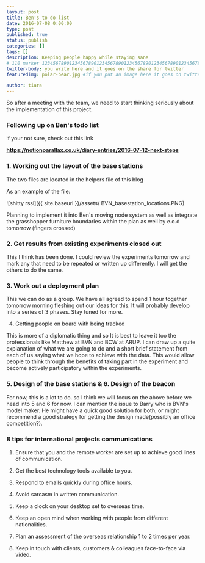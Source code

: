 ```yaml
---
layout: post
title: Ben's to do list
date: 2016-07-08 0:00:00
type: post
published: true
status: publish
categories: []
tags: []
description: Keeping people happy while staying sane
# 110 marker 1234567890123456789012345678901234567890123456789012345678901234567890123456789012345678901234567890123456789
twitter-body: you write here and it goes on the share for twitter
featuredimg: polar-bear.jpg #if you put an image here it goes on twitter too

author: tiara
---
```


So after a meeting with the team, we need to start thinking seriously about the implementation of this project. 

### Following up on Ben's todo list

if your not sure, check out this link

<b> https://notionparallax.co.uk/diary-entries/2016-07-12-next-steps </b>

### 1. Working out the layout of the base stations

The two files are located in the helpers file of this blog

As an example of the file:

![shitty rssi]({{ site.baseurl }}/assets/ BVN_basestation_locations.PNG) 

Planning to implement it into Ben's moving node system as well as integrate the grasshopper furniture boundaries within the plan as well by e.o.d tomorrow (fingers crossed)

### 2. Get results from existing experiments closed out

This I think has been done. I could review the experiments tomorrow and mark any that need to be repeated or written up differently. I will get the others to do the same. 

### 3. Work out a deployment plan

This we can do as a group. We have all agreed to spend 1 hour together tomorrow morning fleshing out our ideas for this. It will probably develop into a series of 3 phases. Stay tuned for more. 

4. Getting people on board with being tracked

This is more of a diplomatic thing and so It is best to leave it too the professionals like Matthew at BVN and BCW at ARUP. I can draw up a quite explanation of what we are going to do and a short brief statement from each of us saying what we hope to achieve with the data. This would allow people to think through the benefits of taking part in the experiment and become actively participatory within the experiments. 

### 5. Design of the base stations & 6. Design of the beacon

For now, this is a lot to do. so I think we will focus on the above before we head into 5 and 6 for now. I can mention the issue to Barry who is BVN's model maker. He might have a quick good solution for both, or might recommend a good strategy for getting the design made(possibly an office competition?). 


### 8 tips for international projects communications

1. Ensure that you and the remote worker are set up to achieve good lines of communication. 

2. Get the best technology tools available to you. 

3. Respond to emails quickly during office hours.

4. Avoid sarcasm in written communication.

5. Keep a clock on your desktop set to overseas time.

6. Keep an open mind when working with people from different nationalities.

7. Plan an assessment of the overseas relationship 1 to 2 times per year. 

8. Keep in touch with clients, customers & colleagues face-to-face via video. 


